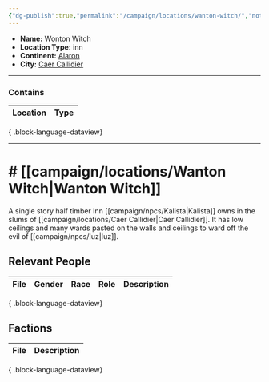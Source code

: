 ```yaml
---
{"dg-publish":true,"permalink":"/campaign/locations/wanton-witch/","noteIcon":"","created":"2025-10-26T08:18:07.705-07:00","updated":"2025-10-27T22:27:00.747-07:00"}
---
```


<p><span><ul>
<li dir="auto"><strong>Name:</strong> Wonton Witch</li>
<li dir="auto"><strong>Location Type:</strong> inn</li>
<li dir="auto"><strong>Continent:</strong> <a data-tooltip-position="top" aria-label="campaign/locations/Alaron.md" data-href="campaign/locations/Alaron.md" href="campaign/locations/Alaron.md" class="internal-link" target="_blank" rel="noopener nofollow">Alaron</a></li>
<li dir="auto"><strong>City:</strong> <a data-tooltip-position="top" aria-label="campaign/locations/Caer Callidier.md" data-href="campaign/locations/Caer Callidier.md" href="campaign/locations/Caer Callidier.md" class="internal-link" target="_blank" rel="noopener nofollow">Caer Callidier</a></li>
</ul></span></p>

---

### Contains
| Location | Type |
| -------- | ---- |

{ .block-language-dataview}

---

# # [[campaign/locations/Wanton Witch\|Wanton Witch]]
A single story half timber Inn [[campaign/npcs/Kalista\|Kalista]] owns in the slums of [[campaign/locations/Caer Callidier\|Caer Callidier]]. It has low ceilings and many wards pasted on the walls and ceilings to ward off the evil of [[campaign/npcs/Iuz\|Iuz]].

## Relevant People
| File | Gender | Race | Role | Description |
| ---- | ------ | ---- | ---- | ----------- |

{ .block-language-dataview}

## Factions
| File | Description |
| ---- | ----------- |

{ .block-language-dataview}